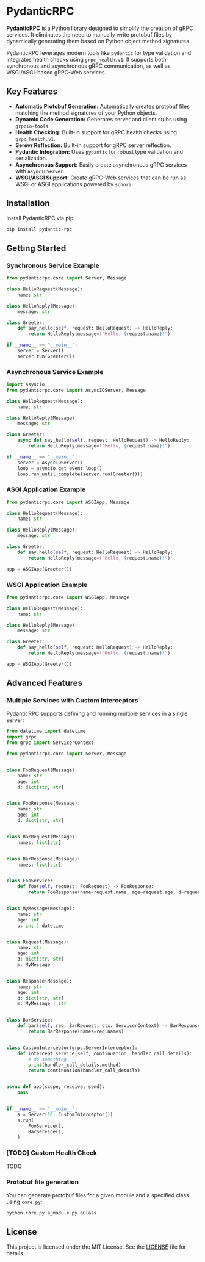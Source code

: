 # PydanticRPC

**PydanticRPC** is a Python library designed to simplify the creation of gRPC services. It eliminates the need to manually write protobuf files by dynamically generating them based on Python object method signatures.

PydanticRPC leverages modern tools like `pydantic` for type validation and integrates health checks using `grpc_health.v1`. It supports both synchronous and asynchronous gRPC communication, as well as WSGI/ASGI-based gRPC-Web services.

## Key Features

- **Automatic Protobuf Generation:** Automatically creates protobuf files matching the method signatures of your Python objects.
- **Dynamic Code Generation:** Generates server and client stubs using `grpcio-tools`.
- **Health Checking:** Built-in support for gRPC health checks using `grpc_health.v1`.
- **Serevr Reflection:** Built-in support for gRPC server reflection.
- **Pydantic Integration:** Uses `pydantic` for robust type validation and serialization.
- **Asynchronous Support:** Easily create asynchronous gRPC services with `AsyncIOServer`.
- **WSGI/ASGI Support:** Create gRPC-Web services that can be run as WSGI or ASGI applications powered by `sonora`.

## Installation

Install PydanticRPC via pip:

```bash
pip install pydantic-rpc
```

## Getting Started

### Synchronous Service Example

```python
from pydanticrpc.core import Server, Message

class HelloRequest(Message):
    name: str

class HelloReply(Message):
    message: str

class Greeter:
    def say_hello(self, request: HelloRequest) -> HelloReply:
        return HelloReply(message=f"Hello, {request.name}!")

if __name__ == "__main__":
    server = Server()
    server.run(Greeter())
```

### Asynchronous Service Example

```python
import asyncio
from pydanticrpc.core import AsyncIOServer, Message

class HelloRequest(Message):
    name: str

class HelloReply(Message):
    message: str

class Greeter:
    async def say_hello(self, request: HelloRequest) -> HelloReply:
        return HelloReply(message=f"Hello, {request.name}!")

if __name__ == "__main__":
    server = AsyncIOServer()
    loop = asyncio.get_event_loop()
    loop.run_until_complete(server.run(Greeter()))
```

### ASGI Application Example

```python
from pydanticrpc.core import ASGIApp, Message

class HelloRequest(Message):
    name: str

class HelloReply(Message):
    message: str

class Greeter:
    def say_hello(self, request: HelloRequest) -> HelloReply:
        return HelloReply(message=f"Hello, {request.name}!")

app = ASGIApp(Greeter())
```


### WSGI Application Example

```python
from pydanticrpc.core import WSGIApp, Message

class HelloRequest(Message):
    name: str

class HelloReply(Message):
    message: str

class Greeter:
    def say_hello(self, request: HelloRequest) -> HelloReply:
        return HelloReply(message=f"Hello, {request.name}!")

app = WSGIApp(Greeter())
```


## Advanced Features

### Multiple Services with Custom Interceptors

PydanticRPC supports defining and running multiple services in a single server:

```python
from datetime import datetime
import grpc
from grpc import ServicerContext

from pydanticrpc.core import Server, Message


class FooRequest(Message):
    name: str
    age: int
    d: dict[str, str]


class FooResponse(Message):
    name: str
    age: int
    d: dict[str, str]


class BarRequest(Message):
    names: list[str]


class BarResponse(Message):
    names: list[str]


class FooService:
    def foo(self, request: FooRequest) -> FooResponse:
        return FooResponse(name=request.name, age=request.age, d=request.d)


class MyMessage(Message):
    name: str
    age: int
    o: int | datetime


class Request(Message):
    name: str
    age: int
    d: dict[str, str]
    m: MyMessage


class Response(Message):
    name: str
    age: int
    d: dict[str, str]
    m: MyMessage | str


class BarService:
    def bar(self, req: BarRequest, ctx: ServicerContext) -> BarResponse:
        return BarResponse(names=req.names)


class CustomInterceptor(grpc.ServerInterceptor):
    def intercept_service(self, continuation, handler_call_details):
        # do something
        print(handler_call_details.method)
        return continuation(handler_call_details)


async def app(scope, receive, send):
    pass


if __name__ == "__main__":
    s = Server(10, CustomInterceptor())
    s.run(
        FooService(),
        BarService(),
    )
```

### [TODO] Custom Health Check
TODO

### Protobuf file generation
You can generate protobuf files for a given module and a specified class using `core.py`:

```bash
python core.py a_module.py aClass
```

## License

This project is licensed under the MIT License. See the [LICENSE](LICENSE) file for details.
